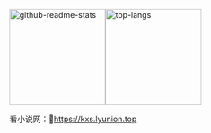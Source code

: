 <!-- line_height超过21就会换行，第二个img的开头要紧挨第一个img的结尾着不然会换行 -->
<img height="171px" src="https://github-readme-stats.vercel.app/api?username=pcdd-group&hide_border=true&show_icons=true&include_all_commits=true&line_height=21&bg_color=0,EC6C6C,FFD479,FFFC79,73FA79&theme=graywhite&locale=cn" alt="github-readme-stats" /><img height="171px" src="https://github-readme-stats.vercel.app/api/top-langs/?username=pcdd-group&hide_border=true&layout=compact&bg_color=0,73FA79,73FDFF,D783FF&theme=graywhite&locale=cn" alt="top-langs" />

看小说网：🔗https://kxs.lyunion.top


